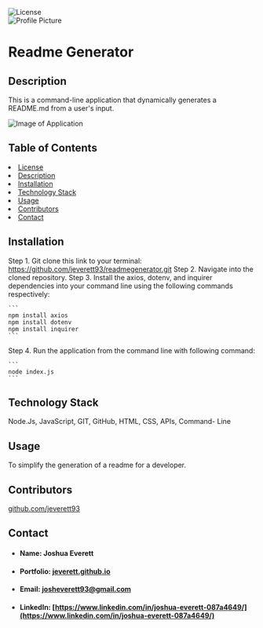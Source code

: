 
![License](https://img.shields.io/badge/License-MIT-blueviolet)
<br style= "line-height: 10px">
![Profile Picture](https://avatars0.githubusercontent.com/u/60204713?v=4)

# Readme Generator
    
## <h2 id="description">Description</h2>
This is a command-line application that dynamically generates a README.md from a user's input.

![Image of Application](assets/readme_demo.gif)

## Table of Contents   
<li><a href="#license">License</a></li>
<li><a href="#description">Description</a></li>  
<li><a href="#installation">Installation</a></li> 
<li><a href="#tech">Technology Stack</a></li> 
<li><a href="#usage">Usage</a></li>
<li><a href="#contributors">Contributors</a></li> 
<li><a href="#contact">Contact</a></li>  

## Installation
Step 1. Git clone this link to your terminal: https://github.com/jeverett93/readmegenerator.git
Step 2. Navigate into the cloned repository.
Step 3. Install the axios, dotenv, and inquirer dependencies into your command line using the following commands respectively:

    ```
    npm install axios
    npm install dotenv
    npm install inquirer
    ```

Step 4. Run the application from the command line with following command:

    ```
    node index.js
    ```
    
## <h2 id="tech">Technology Stack</h2>
Node.Js, JavaScript, GIT, GitHub, HTML, CSS, APIs, Command- Line

## <h2 id="usage">Usage</h2>
To simplify the generation of a readme for a developer.
    
## <h2 id="contributors">Contributors</h2>
[github.com/jeverett93](github.com/jeverett93)
    
## <h2 id="contact">Contact</h2>
* #### Name: Joshua Everett
* #### Portfolio: [jeverett.github.io](jeverett.github.io)
* #### Email: josheverett93@gmail.com
* #### LinkedIn: [https://www.linkedin.com/in/joshua-everett-087a4649/](https://www.linkedin.com/in/joshua-everett-087a4649/)


